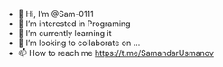 - 👋 Hi, I’m @Sam-0111
- 👀 I’m interested in Programing 
- 🌱 I’m currently learning it
- 💞️ I’m looking to collaborate on ...
- 📫 How to reach me https://t.me/SamandarUsmanov

<!---
Sam-0111/Sam-0111 is a ✨ special ✨ repository because its `README.md` (this file) appears on your GitHub profile.
You can click the Preview link to take a look at your changes.
--->
